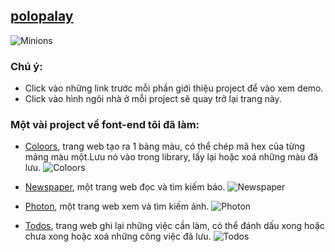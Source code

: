 ## [polopalay](https://polopalay.github.io)

![Minions](https://polopalay.github.io/img/img24.jpg)

### Chú ý:

- Click vào những link trước mỗi phần giới thiệu project để vào xem demo.
- Click vào hình ngôi nhà ở mỗi project sẽ quay trở lại trang này.

### Một vài project về font-end tôi đã làm:

- [Coloors](https://polopalay.github.io/coloors), trang web tạo ra 1 bảng màu, có thể chép mã hex của từng mảng màu một.Lưu nó vào trong library, lấy lại hoặc xoá những màu đã lưu.
  ![Coloors](https://polopalay.github.io/img/coloor.png)

- [Newspaper](https://polopalay.github.io/newspaper), một trang web đọc và tìm kiếm báo.
  ![Newspaper](https://polopalay.github.io/img/newspaper.png)

- [Photon](https://polopalay.github.io/photon), một trang web xem và tìm kiếm ảnh.
  ![Photon](https://polopalay.github.io/img/photon.png)

- [Todos](https://polopalay.github.io/todos), trang web ghi lại những việc cần làm, có thể đánh dấu xong hoặc chưa xong hoặc xoá những công việc đã lưu.
  ![Todos](https://polopalay.github.io/img/todos.png)
